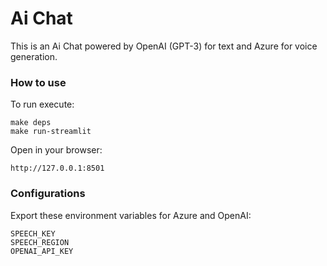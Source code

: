 # Ai Chat

This is an Ai Chat powered by OpenAI (GPT-3) for text and Azure for voice generation.

### How to use

To run execute:

```
make deps
make run-streamlit
```

Open in your browser:

```
http://127.0.0.1:8501
```

### Configurations

Export these environment variables for Azure and OpenAI:

```
SPEECH_KEY
SPEECH_REGION
OPENAI_API_KEY
```
